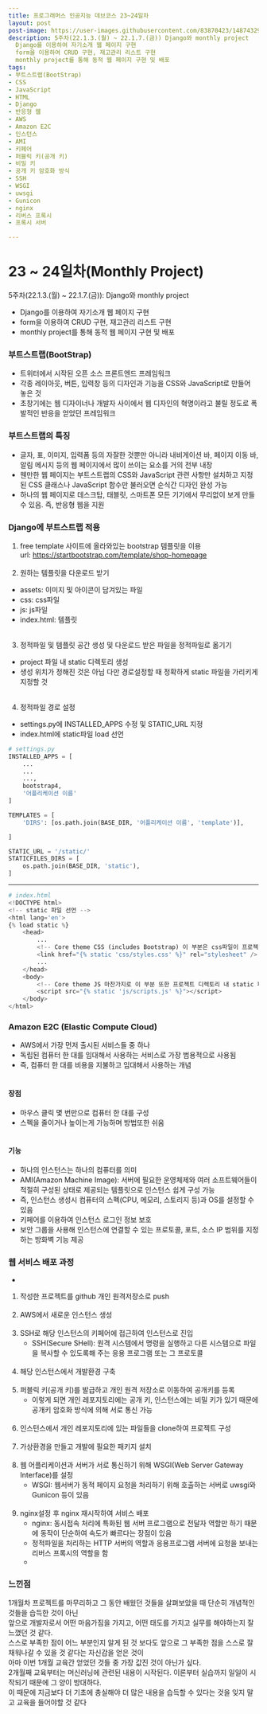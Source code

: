 ```yaml
---
title: 프로그래머스 인공지능 데브코스 23~24일차
layout: post
post-image: https://user-images.githubusercontent.com/83870423/148743292-e6a1b86d-95ca-4f30-b96a-482104d72319.png
description: 5주차(22.1.3.(월) ~ 22.1.7.(금)) Django와 monthly project
  Django를 이용하여 자기소개 웹 페이지 구현
  form을 이용하여 CRUD 구현, 재고관리 리스트 구현
  monthly project를 통해 동적 웹 페이지 구현 및 배포
tags:
- 부트스트랩(BootStrap)
- CSS
- JavaScript
- HTML
- Django
- 반응형 웹
- AWS
- Amazon E2C
- 인스턴스
- AMI
- 키페어
- 퍼블릭 키(공개 키)
- 비밀 키
- 공개 키 암호화 방식
- SSH
- WSGI
- uwsgi
- Gunicon
- nginx
- 리버스 프록시
- 프록시 서버

---
```


# 23 ~ 24일차(Monthly Project)

5주차(22.1.3.(월) ~ 22.1.7.(금)): Django와 monthly project
* Django를 이용하여 자기소개 웹 페이지 구현
* form을 이용하여 CRUD 구현, 재고관리 리스트 구현
* monthly project를 통해 동적 웹 페이지 구현 및 배포

### 부트스트랩(BootStrap)
- 트위터에서 시작된 오픈 소스 프론트엔드 프레임워크
- 각종 레이아웃, 버튼, 입력창 등의 디자인과 기능을 CSS와 JavaScript로 만들어 놓은 것
- 초창기에는 웹 디자이너나 개발자 사이에서 웹 디자인의 혁명이라고 불릴 정도로 폭발적인 반응을 얻었던 프레임워크

### 부트스트랩의 특징
- 글자, 표, 이미지, 입력폼 등의 자잘한 것뿐만 아니라 내비게이션 바, 페이지 이동 바, 알림 메시지 등의 웹 페이지에서 많이 쓰이는 요소를 거의 전부 내장
- 웬만한 웹 페이지는 부트스트랩의 CSS와 JavaScript 관련 사항만 설치하고 지정된 CSS 클래스나 JavaScript 함수만 불러오면 순식간 디자인 완성 가능
- 하나의 웹 페이지로 데스크탑, 태블릿, 스마트폰 모든 기기에서 무리없이 보게 만들 수 있음. 즉, 반응형 웹을 지원

### Django에 부트스트랩 적용
1. free template 사이트에 올라와있는 bootstrap 템플릿을 이용<br>
  url: <https://startbootstrap.com/template/shop-homepage>
<br><br>
2. 원하는 템플릿을 다운로드 받기<br>
  - assets: 이미지 및 아이콘이 담겨있는 파일
  - css: css파일
  - js: js파일
  - index.html: 템플릿
<br><br>
3. 정적파일 및 템플릿 공간 생성 및 다운로드 받은 파일을 정적파일로 옮기기<br>
  - project 파일 내 static 디렉토리 생성
  - 생성 위치가 정해진 것은 아님 다만 경로설정할 때 정확하게 static 파일을 가리키게 지정할 것
<br><br>
4. 정적파일 경로 설정
  - settings.py에 INSTALLED_APPS 수정 및 STATIC_URL 지정
  - index.html에 static파일 load 선언


```python
# settings.py
INSTALLED_APPS = [
    ...
    ...
    ...,
    bootstrap4,
    '어플리케이션 이름'
]

TEMPLATES = [
    'DIRS': [os.path.join(BASE_DIR, '어플리케이션 이름', 'template')],

]

STATIC_URL = '/static/'
STATICFILES_DIRS = [
    os.path.join(BASE_DIR, 'static'),
]
```

---


```python
# index.html
<!DOCTYPE html>
<!-- static 파일 선언 -->
<html lang='en'>
{% load static %}
    <head>
        ...
        <!-- Core theme CSS (includes Bootstrap) 이 부분은 css파일이 프로젝트 디렉토리 내에 static 파일을 가리키도록 수정-->
        <link href="{% static 'css/styles.css' %}" rel="stylesheet" />
        ...
    </head>
    <body>
        <!-- Core theme JS 마찬가지로 이 부분 또한 프로젝트 디렉토리 내 static 파일을 가리키도록 수정-->
        <script src="{% static 'js/scripts.js' %}"></script>
    </body>
</html>
```

### Amazon E2C (Elastic Compute Cloud)
- AWS에서 가장 먼저 출시된 서비스들 중 하나
- 독립된 컴퓨터 한 대를 임대해서 사용하는 서비스로 가장 범용적으로 사용됨
- 즉, 컴퓨터 한 대를 비용을 지불하고 임대해서 사용하는 개념
<br><br>

#### 장점
- 마우스 클릭 몇 번만으로 컴퓨터 한 대를 구성
- 스펙을 줄이거나 높이는게 가능하며 방법또한 쉬움
<br><br>

#### 기능
- 하나의 인스턴스는 하나의 컴퓨터를 의미
- AMI(Amazon Machine Image): 서버에 필요한 운영체제와 여러 소프트웨어들이 적절히 구성된 상태로 제공되는 템플릿으로 인스턴스 쉽게 구성 가능
- 즉, 인스턴스 생성시 컴퓨터의 스펙(CPU, 메모리, 스토리지 등)과 OS를 설정할 수 있음
- 키페어를 이용하여 인스턴스 로그인 정보 보호
- 보안 그룹을 사용해 인스턴스에 연결할 수 있는 프로토콜, 포트, 소스 IP 범위를 지정하는 방화벽 기능 제공

### 웹 서비스 배포 과정

- [참고]: <https://www.youtube.com/watch?v=oGQ1HteFYnQ>

1. 작성한 프로젝트를 github 개인 원격저장소로 push
<br><br>
2. AWS에서 새로운 인스턴스 생성
<br><br>
3. SSH로 해당 인스턴스의 키페어에 접근하여 인스턴스로 진입<br>
   - SSH(Secure SHell): 원격 시스템에서 명령을 실행하고 다른 시스템으로 파일을 복사할 수 있도록해 주는 응용 프로그램 또는 그 프로토콜
<br><br>
4. 해당 인스턴스에서 개발환경 구축
<br><br>
5. 퍼블릭 키(공개 키)를 발급하고 개인 원격 저장소로 이동하여 공개키를 등록<br>
   - 이렇게 되면 개인 레포지토리에는 공개 키, 인스턴스에는 비밀 키가 있기 때문에 공개키 암호화 방식에 의해 서로 통신 가능
<br><br>
6. 인스턴스에서 개인 레포지토리에 있는 파일들을 clone하여 프로젝트 구성
<br><br>
7. 가상환경을 만들고 개발에 필요한 패키지 설치
<br><br>
8. 웹 어플리케이션과 서버가 서로 통신하기 위해 WSGI(Web Server Gateway Interface)를 설정<br>
   - WSGI: 웹서버가 동적 페이지 요청을 처리하기 위해 호출하는 서버로 uwsgi와 Gunicon 등이 있음
<br><br>
9. nginx설정 후 nginx 재시작하여 서비스 배포<br>
   - nginx: 동시접속 처리에 특화된 웹 서버 프로그램으로 전달자 역할만 하기 때문에 동작이 단순하여 속도가 빠르다는 장점이 있음
   - 정적파일을 처리하는 HTTP 서버의 역할과 응용프로그램 서버에 요청을 보내는 리버스 프록시의 역할을 함
   - [참고]: <https://whatisthenext.tistory.com/123>

### 느낀점
1개월차 프로젝트를 마무리하고 그 동안 배웠던 것들을 살펴보았을 때 단순히 개념적인 것들을 습득한 것이 아닌<br>
앞으로 개발자로서 어떤 마음가짐을 가지고, 어떤 태도를 가지고 실무를 해야하는지 잘 느꼈던 것 같다.<br>
스스로 부족한 점이 어느 부분인지 알게 된 것 보다도 앞으로 그 부족한 점을 스스로 잘 채워나갈 수 있을 것 같다는 자신감을 얻은 것이<br>
아마 이번 1개월 교육간 얻었던 것들 중 가장 값진 것이 아닌가 싶다.<br>
2개월째 교육부터는 머신러닝에 관련된 내용이 시작된다. 이론부터 실습까지 일일이 시작되기 때문에 그 양이 방대하다.<br>
이 때문에 지금보다 더 기초에 충실해야 더 많은 내용을 습득할 수 있다는 것을 잊지 말고 교육을 들어야할 것 같다
